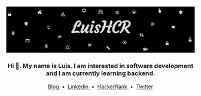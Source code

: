 
![name-of-you-image](https://github.com/LuisHCR/LuisHCR/blob/main/banner/luishcrbanner.jpg?raw=true
)
<h3 align="center">
Hi 👋. My name is Luis. I am interested in software development and I am currently learning backend.</h3>
<p align="center">
  <a href="https://blog.luishcr.com" target="_blank"> Blog </a> &nbsp;•&nbsp;
  <a href="https://www.linkedin.com/in/luishcr" target="_blank"> Linkedin </a> &nbsp;•&nbsp; 
  <a href="https://www.hackerrank.com/luishcr" target="_blank"> HackerRank </a> &nbsp;•&nbsp; 
  <a href="https://twitter.com/luishcrDev" target="_blank"> Twitter </a> 
  </p>


